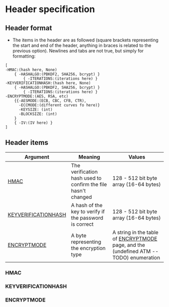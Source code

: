 # Header specification

## Header format

* The items in the header are as followed (square brackets representing the start and end of the header, anything in braces is related to the previous option). Newlines and tabs are not true, but simply for formatting:

```
[
-HMAC:(hash here, None)
    { -HASHALGO:(PBKDF2, SHA256, bcrypt) }
        { -ITERATIONS:(iterations here) }
-KEYVERIFICATIONHASH:(hash here, None)
    { -HASHALGO:(PBKDF2, SHA256, bcrypt) }
        { -ITERATIONS:(iterations here) }
-ENCRYPTMODE:(AES, RSA, etc)
    {{-AESMODE:(ECB, CBC, CFB, CTR),
      -ECCMODE:(different curves fo here)}
      -KEYSIZE: (int)
      -BLOCKSIZE: (int)
    }
    { -IV:(IV here) }
]
```

## Header items

| Argument                                               | Meaning                         | Values|
| ------------------------------------------------------ |-------------------------------- | ------------------------------------ |
| <a href="#HMAC">HMAC</a>                               | The verification hash used to confirm the file hasn't changed | 128 - 512 bit byte array (16-64 bytes) |
| <a href="#KEYVERIFICATIONHASH">KEYVERIFICATIONHASH</a> | A hash of the key to verify if the password is correct | 128 - 512 bit byte array (16-64 bytes) |
| <a href="#ENCRYPTMODE">ENCRYPTMODE</a>                 | A byte representing the encryption type | A string in the table of <a href="#ENCRYPTMODE">ENCRYPTMODE</a> page, and the (undefined ATM -- TODO) enumeration |

### <p id="HMAC">HMAC</p>

### <p id="KEYVERIFICATIONHASH">KEYVERIFICATIONHASH</p>

### <p id ="ENCRYPTMODE">ENCRYPTMODE</P>
